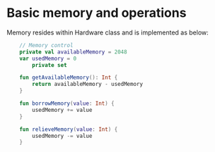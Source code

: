# Basic memory and operations
Memory resides within Hardware class and is implemented as below:
```kotlin
    // Memory control
    private val availableMemory = 2048
    var usedMemory = 0
        private set

    fun getAvailableMemory(): Int {
        return availableMemory - usedMemory
    }

    fun borrowMemory(value: Int) {
        usedMemory += value
    }

    fun relieveMemory(value: Int) {
        usedMemory -= value
    }
```
